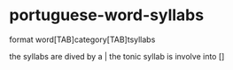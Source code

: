 # portuguese-word-syllabs

format
word[TAB]category[TAB]tsyllabs

the syllabs are dived by a |
the tonic syllab is involve into []

